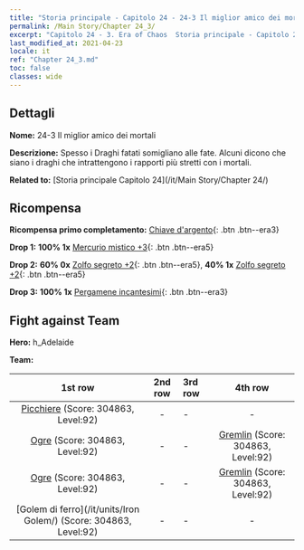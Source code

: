 ```yaml
---
title: "Storia principale - Capitolo 24 - 24-3 Il miglior amico dei mortali"
permalink: /Main Story/Chapter 24_3/
excerpt: "Capitolo 24 - 3. Era of Chaos  Storia principale - Capitolo 24_3. 24-3 Il miglior amico dei mortali"
last_modified_at: 2021-04-23
locale: it
ref: "Chapter 24_3.md"
toc: false
classes: wide
---
```


## Dettagli

 **Nome:** 24-3 Il miglior amico dei mortali

 **Descrizione:** Spesso i Draghi fatati somigliano alle fate. Alcuni dicono che siano i draghi che intrattengono i rapporti più stretti con i mortali.

 **Related to:** [Storia principale Capitolo 24](/it/Main Story/Chapter 24/)

## Ricompensa

 **Ricompensa primo completamento:** [Chiave d'argento](/ItemsIT/con_693/){: .btn .btn--era3}

 **Drop 1:** **100% 1x** [Mercurio mistico +3](/ItemsIT/mat_84/){: .btn .btn--era5}

 **Drop 2:** **60% 0x** [Zolfo segreto +2](/ItemsIT/mat_78/){: .btn .btn--era5}, **40% 1x** [Zolfo segreto +2](/ItemsIT/mat_78/){: .btn .btn--era5}

 **Drop 3:** **100% 1x** [Pergamene incantesimi](/ItemsIT/con_694/){: .btn .btn--era3}


## Fight against Team
 **Hero:** h_Adelaide

 **Team:**


  | 1st row | 2nd row | 3rd row | 4th row |
  |:----:|:----:|:----|:----:|
  | [Picchiere](/it/units/Pikeman/) (Score: 304863, Level:92)  | - | - | - |
  | [Ogre](/it/units/Ogre/) (Score: 304863, Level:92)  | - | - | [Gremlin](/it/units/Gremlin/) (Score: 304863, Level:92)  |
  | [Ogre](/it/units/Ogre/) (Score: 304863, Level:92)  | - | - | [Gremlin](/it/units/Gremlin/) (Score: 304863, Level:92)  |
  | [Golem di ferro](/it/units/Iron Golem/) (Score: 304863, Level:92)  | - | - | - |


